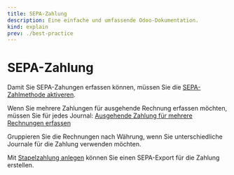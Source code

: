 ```yaml
---
title: SEPA-Zahlung
description: Eine einfache und umfassende Odoo-Dokumentation.
kind: explain
prev: ./best-practice
---
```


# SEPA-Zahlung

Damit Sie SEPA-Zahungen erfassen können, müssen Sie die [SEPA-Zahlmethode aktiveren](Accounting%20Payments.md#SEPA-Zahlmethode%20aktiveren).

Wenn Sie mehrere Zahlungen für ausgehende Rechnung erfassen möchten, müssen Sie für jedes Journal: [Ausgehende Zahlung für mehrere Rechnungen erfassen](Accounting%20Payments.md#Ausgehende%20Zahlung%20für%20mehrere%20Rechnungen%20erfassen)

Gruppieren Sie die Rechnungen nach Währung, wenn Sie unterschiedliche Journale für die Zahlung verwenden möchten.

Mit [Stapelzahlung anlegen](Accounting%20Payments.md#Stapelzahlung%20anlegen) können Sie einen SEPA-Export für die Zahlung erstellen.

